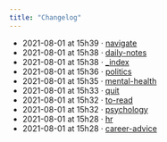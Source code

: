 ```yaml
---
title: "Changelog"
---
```



- 2021-08-01 at 15h39 · [navigate](navigate.md)
- 2021-08-01 at 15h38 · [daily-notes](daily-notes.md)
- 2021-08-01 at 15h38 · [_index](_index.md)
- 2021-08-01 at 15h36 · [politics](politics.md)
- 2021-08-01 at 15h35 · [mental-health](mental-health.md)
- 2021-08-01 at 15h33 · [quit](quit.md)
- 2021-08-01 at 15h32 · [to-read](to-read.md)
- 2021-08-01 at 15h32 · [psychology](psychology.md)
- 2021-08-01 at 15h28 · [hr](hr.md)
- 2021-08-01 at 15h28 · [career-advice](career-advice.md)
